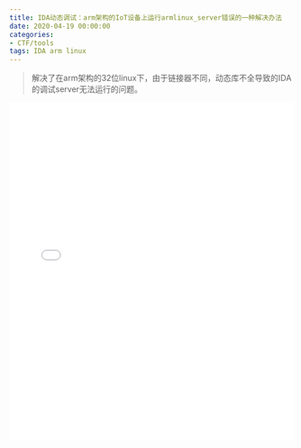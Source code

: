 ```yaml
---
title: IDA动态调试：arm架构的IoT设备上运行armlinux_server错误的一种解决办法
date: 2020-04-19 00:00:00
categories:
- CTF/tools
tags: IDA arm linux
---
```


> 解决了在arm架构的32位linux下，由于链接器不同，动态库不全导致的IDA的调试server无法运行的问题。

<iframe src="//player.bilibili.com/player.html?aid=582815307&bvid=BV1C64y1T7GM&cid=179707697&page=1&high_quality=1" scrolling="no" border="0" frameborder="no" framespacing="0" allowfullscreen="true" width="100%" height="600" > </iframe>